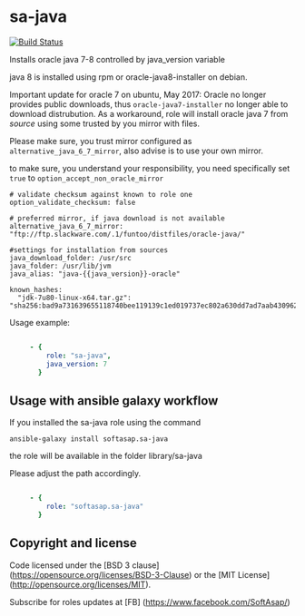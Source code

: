 sa-java
=========

[![Build Status](https://travis-ci.org/softasap/sa-java.svg?branch=master)](https://travis-ci.org/softasap/sa-java)


Installs oracle java 7-8 controlled by java_version variable

java 8 is installed using rpm or oracle-java8-installer on debian.

Important update for oracle 7 on ubuntu, May 2017:
Oracle no longer provides public downloads, thus `oracle-java7-installer` no longer able to download distrubution.
As a workaround, role will install oracle java 7 from _source_ using some trusted by you mirror with files.

Please make sure, you trust mirror configured as `alternative_java_6_7_mirror`, also advise is to use your own mirror.

to make sure, you understand your responsibility, you need specifically set `true` to `option_accept_non_oracle_mirror`



```
# validate checksum against known to role one
option_validate_checksum: false  

# preferred mirror, if java download is not available
alternative_java_6_7_mirror: "ftp://ftp.slackware.com/.1/funtoo/distfiles/oracle-java/"

#settings for installation from sources
java_download_folder: /usr/src
java_folder: /usr/lib/jvm
java_alias: "java-{{java_version}}-oracle"

known_hashes:
  "jdk-7u80-linux-x64.tar.gz": "sha256:bad9a731639655118740bee119139c1ed019737ec802a630dd7ad7aab4309623"
```

Usage example:

```YAML

     - {
         role: "sa-java",
         java_version: 7
       }

```

Usage with ansible galaxy workflow
----------------------------------

If you installed the sa-java  role using the command


`
   ansible-galaxy install softasap.sa-java
`

the role will be available in the folder library/sa-java

Please adjust the path accordingly.

```YAML

     - {
         role: "softasap.sa-java"
       }

```



Copyright and license
---------------------

Code licensed under the [BSD 3 clause] (https://opensource.org/licenses/BSD-3-Clause) or the [MIT License] (http://opensource.org/licenses/MIT).

Subscribe for roles updates at [FB] (https://www.facebook.com/SoftAsap/)
